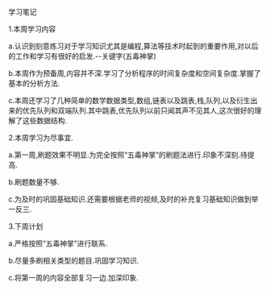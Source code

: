 学习笔记

1.本周学习内容

  a.认识到刻意练习对于学习知识尤其是编程,算法等技术时起到的重要作用,对以后的工作和学习有很好的启发.--关键字(五毒神掌)

  b.本周作为预备周,内容并不深.学习了分析程序的时间复杂度和空间复杂度.掌握了基本的分析方法.

  c.本周还学习了几种简单的数学数据类型,数组,链表以及跳表,栈,队列,以及衍生出来的优先队列和双端队列.其中跳表,优先队列以前只闻其声不见其人,这次很好的理解了这些数据结构.


2.本周学习为尽事宜.

  a.第一周,刷题效果不明显.为完全按照“五毒神掌”的刷题法进行.印象不深刻.待提高.

  b.刷题数量不够.

  c.为及时的巩固基础知识.还需要根据老师的视频,及时的补充复习基础知识做到举一反三.


3.下周计划

  a.严格按照“五毒神掌”进行联系.

  b.尽量多刷相关类型的题目.巩固学习知识.

  c.将第一周的内容全部复习一边.加深印象.
  